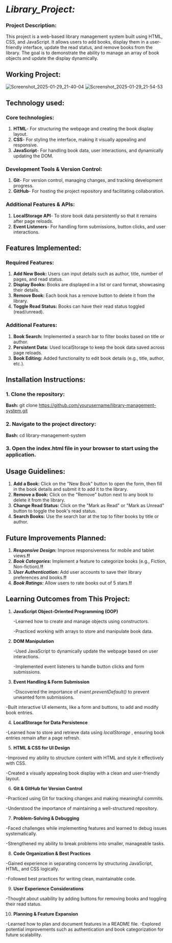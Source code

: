 # *Library_Project:*
### Project Description: 
This project is a web-based library management system built using HTML, CSS, and JavaScript. It allows users to add books, display them in a user-friendly interface, update the read status, and remove books from the library. The goal is to demonstrate the ability to manage an array of book objects and update the display dynamically.

## Working Project: 
![Screenshot_2025-01-29_21-40-04](https://github.com/user-attachments/assets/a31568d3-298e-493f-8856-bf74ce42ebf8)
![Screenshot_2025-01-29_21-54-53](https://github.com/user-attachments/assets/64b9aaa4-2295-495d-9801-e4ab3d7d7f19)

## Technology used:
### Core technologies:
1. **HTML**</span>- For structuring the webpage and creating the book display layout.
2. **CSS**- For styling the interface, making it visually appealing and responsive.
3. **JavaScript**- For handling book data, user interactions, and dynamically updating the DOM.
### Development Tools & Version Control:
1. **Git**- For version control, managing changes, and tracking development progress.
2. **GitHub**-  For hosting the project repository and facilitating collaboration.
### Additional Features & APIs:
1. **LocalStorage API**- To store book data persistently so that it remains after page reloads.
2. **Event Listeners**- For handling form submissions, button clicks, and user interactions.

## Features Implemented:
### Required Features:
1. **Add New Book:** 
Users can input details such as author, title, number of pages, and read status.
2. **Display Books:**
Books are displayed in a list or card format, showcasing their details.
3. **Remove Book:** 
Each book has a remove button to delete it from the library.
4. **Toggle Read Status:**
Books can have their read status toggled (read/unread).
### Additional Features:
1. **Book Search:**
Implemented a search bar to filter books based on title or author.
2. **Persistent Data:**
Used localStorage to keep the book data saved across page reloads.
3. **Book Editing:**
Added functionality to edit book details (e.g., title, author, etc.).

## Installation Instructions:
### 1. Clone the repository:
**Bash:**  git clone https://github.com/yourusername/library-management-system.git
### 2. Navigate to the project directory:
**Bash:**  cd library-management-system
### 3. Open the index.html file in your browser to start using the application.

## Usage Guidelines:
1. **Add a Book:**
Click on the "New Book" button to open the form, then fill in the book details and submit it to add it to the library.
2. **Remove a Book:**
Click on the "Remove" button next to any book to delete it from the library.
3. **Change Read Status:**
Click on the "Mark as Read" or "Mark as Unread" button to toggle the book's read status.
4. **Search Books:**
Use the search bar at the top to filter books by title or author.

## Future Improvements Planned:
1. ***Responsive Design:***
Improve responsiveness for mobile and tablet views.**!!**
2. ***Book Categories:***
Implement a feature to categorize books (e.g., Fiction, Non-fiction).**!!**
3. ***User Authentication:***
Add user accounts to save their library preferences and books.**!!**
4. ***Book Ratings:***
Allow users to rate books out of 5 stars.**!!**

## Learning Outcomes from This Project:
1. **JavaScript Object-Oriented Programming (OOP)**
   
   -Learned how to create and manage objects using constructors.

   -Practiced working with arrays to store and manipulate book data.

2. **DOM Manipulation**

      -Used JavaScript to dynamically update the webpage based on user interactions.

   -Implemented event listeners to handle button clicks and form submissions.

3. **Event Handling & Form Submission**

     -Discovered the importance of *event.preventDefault()* to prevent unwanted form submissions.

  -Built interactive UI elements, like a form and buttons, to add and modify book entries.

4. **LocalStorage for Data Persistence**

  -Learned how to store and retrieve data using *localStorage* , ensuring book entries remain after a page refresh.

5. **HTML & CSS for UI Design**

  -Improved my ability to structure content with HTML and style it effectively with CSS.

  -Created a visually appealing book display with a clean and user-friendly layout.

6. **Git & GitHub for Version Control**

  -Practiced using Git for tracking changes and making meaningful commits.

  -Understood the importance of maintaining a well-structured repository.

7. **Problem-Solving & Debugging**

  -Faced challenges while implementing features and learned to debug issues systematically.

  -Strengthened my ability to break problems into smaller, manageable tasks.

8. **Code Organization & Best Practices**

  -Gained experience in separating concerns by structuring JavaScript, HTML, and CSS logically.

  -Followed best practices for writing clean, maintainable code.

9. **User Experience Considerations**

  -Thought about usability by adding buttons for removing books and toggling their read status.

10. **Planning & Feature Expansion**

  -Learned how to plan and document features in a README file.
  -Explored potential improvements such as authentication and book categorization for future scalability.
